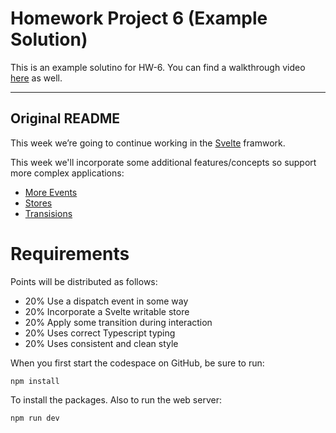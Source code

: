# Homework Project 6 (Example Solution)

This is an example solutino for HW-6. You can find a walkthrough video [here](https://drive.google.com/open?id=1U5csZQ0mPoW7VpGcbZjC38Nj8jlgXnU0&authuser=spicklemire%40uindy.edu&usp=drive_fs) as well.

-------------------------------------------------------------------------------------------

## Original README

This week we’re going to continue working in the [Svelte](https://svelte.dev) framwork.

This week we'll incorporate some additional features/concepts so support more complex applications:

* [More Events](https://svelte.dev/tutorial/component-events)
* [Stores](https://svelte.dev/tutorial/writable-stores)
* [Transisions](https://svelte.dev/tutorial/transition)

# Requirements

Points will be distributed as follows:

- 20% Use a dispatch event in some way
- 20% Incorporate a Svelte writable store
- 20% Apply some transition during interaction
- 20% Uses correct Typescript typing
- 20% Uses consistent and clean style

When you first start the codespace on GitHub, be sure to run:

    npm install
  
To install the packages. Also to run the web server:

    npm run dev
  

